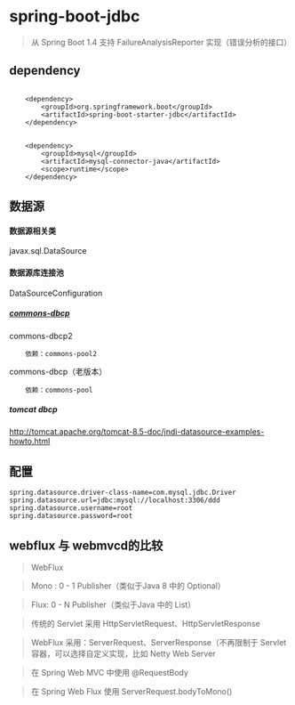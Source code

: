 # spring-boot-jdbc

> 从 Spring Boot 1.4 支持 FailureAnalysisReporter 实现（错误分析的接口）



## dependency
```properties

	<dependency>
        <groupId>org.springframework.boot</groupId>
        <artifactId>spring-boot-starter-jdbc</artifactId>
	</dependency>


    <dependency>
        <groupId>mysql</groupId>
        <artifactId>mysql-connector-java</artifactId>
        <scope>runtime</scope>
    </dependency>
```
## 数据源

#### 数据源相关类
javax.sql.DataSource

#### 数据源库连接池

DataSourceConfiguration

##### [commons-dbcp](http://commons.apache.org/proper/commons-dbcp/)
   commons-dbcp2 
   
        依赖：commons-pool2
   
   
   commons-dbcp（老版本）
   
        依赖：commons-pool 

##### tomcat dbcp
http://tomcat.apache.org/tomcat-8.5-doc/jndi-datasource-examples-howto.html

## 配置

```properties
spring.datasource.driver-class-name=com.mysql.jdbc.Driver
spring.datasource.url=jdbc:mysql://localhost:3306/ddd
spring.datasource.username=root
spring.datasource.password=root
```

## webflux 与 webmvcd的比较

> WebFlux

> Mono : 0 - 1 Publisher（类似于Java 8 中的 Optional）
  
>  Flux:     0 - N Publisher（类似于Java 中的 List）
  
>  传统的 Servlet 采用 HttpServletRequest、HttpServletResponse
  
>  WebFlux 采用：ServerRequest、ServerResponse（不再限制于 Servlet 容器，可以选择自定义实现，比如 Netty Web Server
   
>  在 Spring Web MVC 中使用 @RequestBody

>  在 Spring Web Flux 使用 ServerRequest.bodyToMono()
